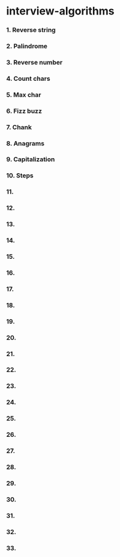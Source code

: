 # interview-algorithms

### 1. Reverse string
### 2. Palindrome
### 3. Reverse number
### 4. Count chars
### 5. Max char
### 6. Fizz buzz
### 7. Chank
### 8. Anagrams
### 9. Capitalization
### 10. Steps
### 11. 
### 12. 
### 13. 
### 14. 
### 15. 
### 16. 
### 17. 
### 18. 
### 19. 
### 20. 
### 21. 
### 22. 
### 23. 
### 24. 
### 25. 
### 26. 
### 27. 
### 28. 
### 29. 
### 30. 
### 31. 
### 32. 
### 33. 
